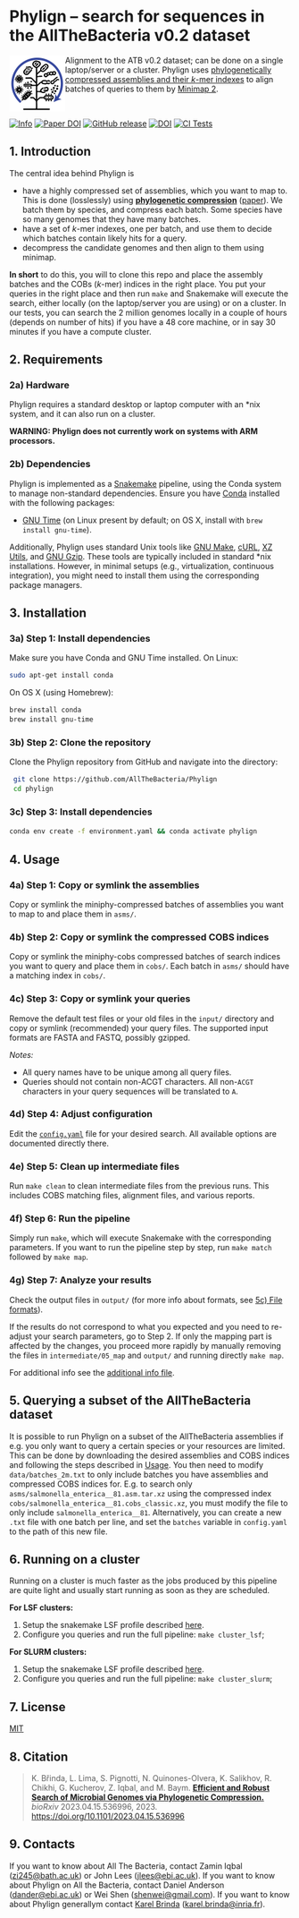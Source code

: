 # Phylign – search for sequences in the AllTheBacteria v0.2 dataset

<p>
<a href="https://brinda.eu/mof">
    <img src="docs/logo_wbg.svg" align="left" style="width:100px;" />
</a>
Alignment to the ATB v0.2 dataset; can be done on a single laptop/server or a cluster.
Phylign uses
<a href="https://brinda.eu/mof">
phylogenetically compressed assemblies and their <i>k</i>-mer
indexes</a>
to align batches of queries to them by
<a href="https://github.com/lh3/minimap2">Minimap 2</a>.
</p><br/>

[![Info](https://img.shields.io/badge/Project-Info-blue)](https://brinda.eu/mof)
[![Paper DOI](https://img.shields.io/badge/paper-10.1101/2023.04.15.536996-14dc3d.svg)](https://doi.org/10.1101/2023.04.15.536996)
[![GitHub release](https://img.shields.io/github/release/karel-brinda/phylign.svg)](https://github.com/karel-brinda/phylign/releases/)
[![DOI](https://zenodo.org/badge/DOI/10.5281/zenodo.10828248.svg)](https://doi.org/10.5281/zenodo.10828248)
[![CI Tests](https://github.com/karel-brinda/phylign/actions/workflows/ci.yaml/badge.svg)](https://github.com/karel-brinda/phylign/actions/)



## 1. Introduction

The central idea behind Phylign is
 -  have a highly compressed set of assemblies, which you want to map to. This is done (losslessly) using [**phylogenetic compression**](https://brinda.eu/mof)
([paper](https://doi.org/10.1101/2023.04.15.536996)). We batch them by species, and compress each batch. Some species have so many genomes that they have many batches.
 - have a set of *k*-mer indexes, one per batch, and use them to decide which batches contain likely hits for a query.
 - decompress the candidate genomes and then align to them using minimap.


**In short** to do this, you will to clone this repo and place the assembly batches and the COBs (*k*-mer) indices in the right place. You put your queries in the right place and then run `make` and Snakemake will execute the search, either locally (on the laptop/server you are using) or on a cluster. In our tests, you can search the 2 million genomes locally in a couple of hours (depends on number of hits) if you have a 48 core machine, or in say 30 minutes if you have a compute cluster.


## 2. Requirements

### 2a) Hardware

Phylign requires a standard desktop or laptop computer with an \*nix system,
and it can also run on a cluster.

**WARNING: Phylign does not currently work on systems with ARM processors.**


### 2b) Dependencies

Phylign is implemented as a [Snakemake](https://snakemake.github.io)
pipeline, using the Conda system to manage non-standard dependencies. Ensure
you have [Conda](https://docs.conda.io/en/latest/miniconda.html) installed with
the following packages:

* [GNU Time](https://www.gnu.org/software/time/) (on Linux present by default; on OS X, install with `brew install gnu-time`).

Additionally, Phylign uses standard Unix tools like
[GNU Make](https://www.gnu.org/software/make/),
[cURL](https://curl.se/),
[XZ Utils](https://tukaani.org/xz/), and
[GNU Gzip](https://www.gnu.org/software/gzip/).
These tools are typically included in standard \*nix installations. However, in
minimal setups (e.g., virtualization, continuous integration), you might need
to install them using the corresponding package managers.


## 3. Installation

### 3a) Step 1: Install dependencies

Make sure you have Conda and GNU Time installed. On Linux:

```bash
sudo apt-get install conda
```

On OS X (using Homebrew):

```bash
brew install conda
brew install gnu-time
```

### 3b) Step 2: Clone the repository

Clone the Phylign repository from GitHub and navigate into the directory:

```bash
 git clone https://github.com/AllTheBacteria/Phylign
 cd phylign
```

### 3c) Step 3: Install dependencies

```bash
conda env create -f environment.yaml && conda activate phylign
```

## 4. Usage

### 4a) Step 1: Copy or symlink the assemblies

Copy or symlink the miniphy-compressed batches of assemblies you want to map to and place them in `asms/`.

### 4b) Step 2: Copy or symlink the compressed COBS indices

Copy or symlink the miniphy-cobs compressed batches of search indices you want to query and place them in `cobs/`. Each batch in `asms/` should have a matching index in `cobs/`.

### 4c) Step 3: Copy or symlink your queries

Remove the default test files or your old files in the `input/` directory and
copy or symlink (recommended) your query files. The supported input formats are
FASTA and FASTQ, possibly gzipped.

*Notes:*
* All query names have to be unique among all query files.
* Queries should not contain non-ACGT characters. All non-`ACGT` characters in your query sequences will be translated to `A`.


### 4d) Step 4: Adjust configuration

Edit the [`config.yaml`](config.yaml) file for your desired search. All
available options are documented directly there.

### 4e) Step 5: Clean up intermediate files

Run `make clean` to clean intermediate files from the previous runs. This
includes COBS matching files, alignment files, and various reports.

### 4f) Step 6: Run the pipeline

Simply run `make`, which will execute Snakemake with the corresponding
parameters. If you want to run the pipeline step by step, run `make match`
followed by `make map`.

### 4g) Step 7: Analyze your results

Check the output files in `output/` (for more info about formats, see
[5c) File formats](#5c-file-formats)).

If the results do not correspond to what you expected and you need to re-adjust
your search parameters, go to Step 2. If only the mapping part is affected by
the changes, you proceed more rapidly by manually removing the files in
`intermediate/05_map` and `output/` and running directly `make map`.

For additional info see the [additional info file](README.additional_info.md).

## 5. Querying a subset of the AllTheBacteria dataset

It is possible to run Phylign on a subset of the AllTheBacteria assemblies if e.g. you only want to query a certain species or your resources are limited. This can be done by downloading the desired assemblies and COBS indices and following the steps described in [Usage](#4-usage). You then need to modify `data/batches_2m.txt` to only include batches you have assemblies and compressed COBS indices for. E.g. to search only `asms/salmonella_enterica__81.asm.tar.xz` using the compressed index `cobs/salmonella_enterica__81.cobs_classic.xz`, you must modify the file to only include `salmonella_enterica__81`. Alternatively, you can create a new `.txt` file with one batch per line, and set the `batches` variable in `config.yaml` to the path of this new file.

## 6. Running on a cluster

Running on a cluster is much faster as the jobs produced by this pipeline are
quite light and usually start running as soon as they are scheduled.

**For LSF clusters:**

1. Setup the snakemake LSF profile described [here](https://github.com/Snakemake-Profiles/lsf).
2. Configure you queries and run the full pipeline: `make cluster_lsf`;

**For SLURM clusters:**
1. Setup the snakemake LSF profile described [here](https://github.com/Snakemake-Profiles/slurm).
2. Configure you queries and run the full pipeline: `make cluster_slurm`;

## 7. License

[MIT](https://github.com/AllTheBacteria/Phylign/blob/main/LICENSE)

## 8. Citation

> K. Břinda, L. Lima, S. Pignotti, N. Quinones-Olvera, K. Salikhov, R. Chikhi, G. Kucherov, Z. Iqbal, and M. Baym. **[Efficient and Robust Search of Microbial Genomes via Phylogenetic Compression.](https://doi.org/10.1101/2023.04.15.536996)** *bioRxiv* 2023.04.15.536996, 2023. https://doi.org/10.1101/2023.04.15.536996

## 9. Contacts
If you want to know about All The Bacteria, contact Zamin Iqbal (zi245@bath.ac.uk) or John Lees (jlees@ebi.ac.uk).
If you want to know about Phylign on All the Bacteria, contact Daniel Anderson (dander@ebi.ac.uk) or Wei Shen (shenwei@gmail.com).
If you want to know about Phylign generallym contact [Karel Brinda](https://brinda.eu) (karel.brinda@inria.fr).

